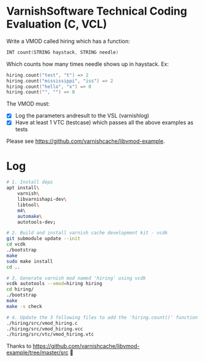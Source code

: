 
# Varnish​ ​Software​ ​Techni​cal​ ​Coding​ ​Evaluation​ ​(C,​ ​VCL) 

Write​ ​a​ ​VMOD​ ​called​ ​​hiring​​ ​which​ ​has​ ​a​ ​function: 
```c
INT​ ​count(STRING​ ​haystack,​ ​STRING​ ​needle) 
```

Which​ ​counts​ ​how​ ​many​ ​times​ ​​needle​​ ​shows​ ​up​ ​in​ ​​haystack​.​ ​Ex: 
```c
hiring.count("test",​ ​"t") =>​ ​2 
hiring.count("mississippi",​ ​"iss") =>​ ​2 
hiring.count("hello",​ ​"x") =>​ ​0 
hiring.count("",​ ​"") =>​ ​0 
```

The​ ​VMOD​ ​must: 
 
- [x] Log​ ​the​ ​parameters​ ​and​ ​result​ ​to​ ​the​ ​VSL​ ​(varnishlog) 
- [x] Have​ ​at​ ​least​ ​1​ ​VTC​ ​(test​ ​case)​ ​which​ ​passes​ ​all​ ​the​ ​above​ ​examples​ ​as​ ​tests 
 
Please​ ​see​ ​​https://github.com/varnishcache/libvmod-example​.

# Log

```sh
# 1. Install deps
apt install\
    varnish\
    libvarnishapi-dev\
    libtool\ 
    m4\ 
    automake\
    autotools-dev;

# 2. Build and install varnish cache development kit - vcdk
git submodule update --init
cd vcdk
./bootstrap
make
sudo make install
cd ..

# 3. Generate varnish mod named 'hiring' using vcdk
vcdk autotools --vmod=hiring hiring
cd hiring/
./bootstrap
make
make -s check

# 4. Update the 3 following files to add the 'hiring.count()' function
./hiring/src/vmod_hiring.c
./hiring/src/vmod_hiring.vcc
./hiring/src/vtc/vmod_hiring.vtc
```

Thanks to https://github.com/varnishcache/libvmod-example/tree/master/src :pray:
